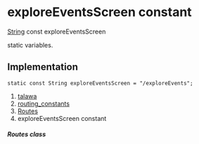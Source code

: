 
<div>

# exploreEventsScreen constant

</div>


[String](https://api.flutter.dev/flutter/dart-core/String-class.html)
const exploreEventsScreen



static variables.



## Implementation

``` language-dart
static const String exploreEventsScreen = "/exploreEvents";
```







1.  [talawa](../../index.html)
2.  [routing_constants](../../constants_routing_constants/)
3.  [Routes](../../constants_routing_constants/Routes-class.html)
4.  exploreEventsScreen constant

##### Routes class







